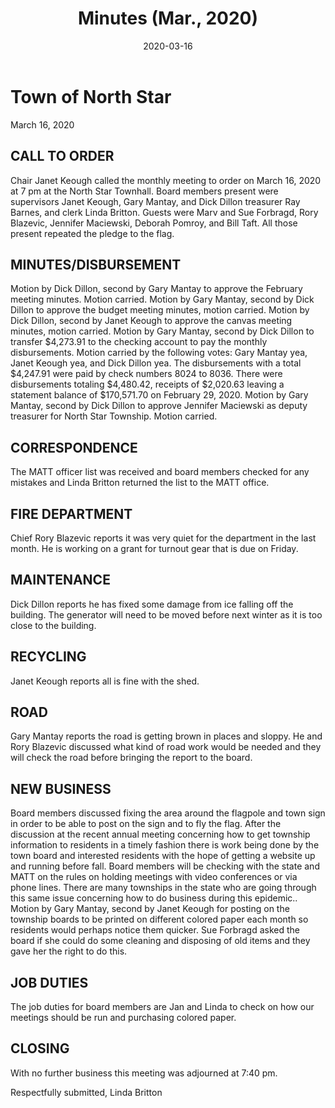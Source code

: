 ﻿---
title: Minutes (Mar., 2020)
date: 2020-03-16
blog_post: true
tags: 
  - FireEMS
  - Road
  - Recycling
sidebar: auto
---

# Town of North Star
March 16, 2020

## CALL TO ORDER
Chair Janet Keough called the monthly meeting to order on March 16, 2020 at 7 pm at the North Star Townhall.  Board members present were supervisors Janet Keough, Gary Mantay, and Dick Dillon treasurer Ray Barnes, and clerk Linda  Britton.  Guests were Marv and Sue Forbragd, Rory Blazevic, Jennifer Maciewski, Deborah Pomroy, and Bill Taft.  All those present repeated the pledge to the flag.

## MINUTES/DISBURSEMENT
Motion by Dick Dillon, second by Gary Mantay to approve the February meeting minutes.  Motion carried.  Motion by Gary Mantay, second by Dick Dillon to approve the budget meeting minutes, motion carried.  Motion by Dick Dillon, second by Janet Keough to approve the canvas meeting minutes, motion carried.
Motion by Gary Mantay, second by Dick Dillon to transfer $4,273.91 to the checking account to pay the monthly disbursements.  Motion carried by the following votes: Gary Mantay yea, Janet Keough yea, and Dick Dillon yea.  The disbursements with a total $4,247.91 were paid by check numbers 8024 to 8036.  There were disbursements totaling $4,480.42, receipts of $2,020.63 leaving a statement balance of $170,571.70 on February 29, 2020.
Motion by Gary Mantay, second by Dick Dillon to approve Jennifer Maciewski as deputy treasurer for North Star Township.  Motion carried.

## CORRESPONDENCE
The MATT officer list was received and board members checked for any mistakes and Linda Britton returned the list to the MATT office.

## FIRE DEPARTMENT
Chief Rory Blazevic reports it was very quiet for the department in the last month.  He is working on a grant for turnout gear that is due on Friday.  

## MAINTENANCE
Dick Dillon reports he has fixed some damage from ice falling off the building.  The generator  will need to be moved before next winter as it is too close to the building.

## RECYCLING
Janet Keough reports all is fine with the shed.

## ROAD
Gary Mantay reports the road is getting brown in places and sloppy. He and Rory Blazevic discussed what kind of road work would be needed and they will check the road before bringing the report to the board.

## NEW BUSINESS
Board members discussed fixing the area around the flagpole and town sign in order to be able to post on the sign and to fly the flag.
After the discussion at the recent annual meeting concerning how to get township information to residents in a timely fashion there is work being done by the town board and interested residents with the hope of getting a website up and running before fall.
Board members will be checking with the state and MATT on the rules on holding meetings with video conferences or via phone lines.  There are many townships in the state who are going through this same issue concerning how to do business during this epidemic..  
Motion by Gary Mantay, second by Janet Keough for posting on the township boards to be printed on different colored paper each month so residents would perhaps notice them quicker.
Sue Forbragd asked the board if she could do some cleaning and disposing of old items and they gave her the right to do this.

## JOB DUTIES
The job duties for board members are Jan and Linda to check on how our meetings should be run and purchasing colored paper.

## CLOSING
With no further business this meeting was adjourned at 7:40 pm.

Respectfully submitted,
Linda Britton